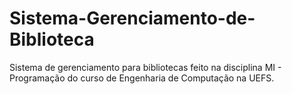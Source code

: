 # Sistema-Gerenciamento-de-Biblioteca
Sistema de gerenciamento para bibliotecas feito na disciplina MI - Programação do curso de Engenharia de Computação na UEFS.
